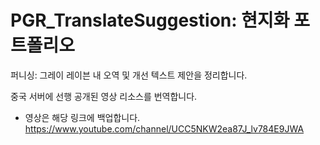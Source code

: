 # PGR_TranslateSuggestion: 현지화 포트폴리오

퍼니싱: 그레이 레이븐 내 오역 및 개선 텍스트 제안을 정리합니다. 

</rb>

중국 서버에 선행 공개된 영상 리소스를 번역합니다.

</rb>

- 영상은 해당 링크에 백업합니다.
  https://www.youtube.com/channel/UCC5NKW2ea87J_lv784E9JWA
